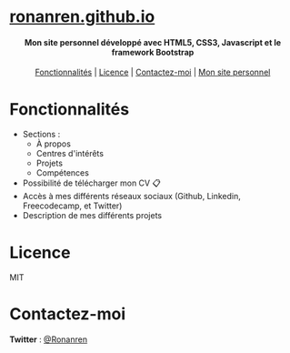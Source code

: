 # <a href="https://ronanren.github.io" target="_blank">ronanren.github.io</a>

<h4 align="center">Mon site personnel développé avec HTML5, CSS3, Javascript et le framework Bootstrap</h4>

<p align="center">
  <a href="#Fonctionnalités">Fonctionnalités</a> |
  <a href="#Licence">Licence</a> |
  <a href="#Contactez-moi">Contactez-moi</a> |
  <a href="https://ronanren.github.io" target="_blank">Mon site personnel</a> 
</p>

# Fonctionnalités

- Sections :
  - À propos
  - Centres d'intérêts
  - Projets
  - Compétences
- Possibilité de télécharger mon CV 📋
- Accès à mes différents réseaux sociaux (Github, Linkedin, Freecodecamp, et Twitter)
- Description de mes différents projets

# Licence

MIT

# Contactez-moi

**Twitter** : <a href="https://twitter.com/Ronanren" target="_blank">@Ronanren</a>
